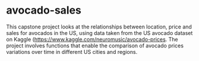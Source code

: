 # avocado-sales
This capstone project looks at the relationships between location, price and sales for avocados in the US, using data taken from the US avocado dataset on Kaggle (https://www.kaggle.com/neuromusic/avocado-prices. The project involves functions that enable the comparison of avocado prices variations over time in different US cities and regions.
